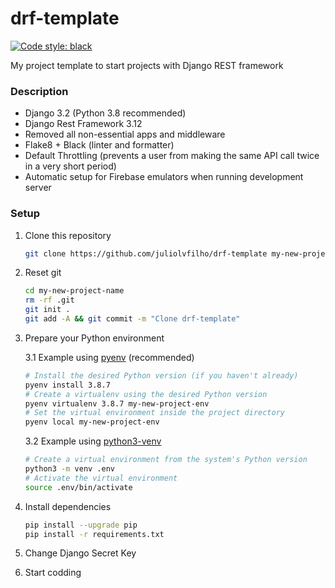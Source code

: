 # drf-template
[![Code style: black](https://img.shields.io/badge/code%20style-black-000000.svg)](https://github.com/psf/black)

My project template to start projects with Django REST framework

### Description

- Django 3.2 (Python 3.8 recommended)
- Django Rest Framework 3.12
- Removed all non-essential apps and middleware
- Flake8 + Black (linter and formatter)
- Default Throttling (prevents a user from making the same API call twice in a very short period)
- Automatic setup for Firebase emulators when running development server


### Setup

1. Clone this repository
   ```sh
   git clone https://github.com/juliolvfilho/drf-template my-new-project-name
   ```
2. Reset git
   ```sh
   cd my-new-project-name
   rm -rf .git
   git init .
   git add -A && git commit -m "Clone drf-template"
   ```
3. Prepare your Python environment
   
    3.1 Example using [pyenv](https://github.com/pyenv/pyenv) (recommended)
    ```sh
    # Install the desired Python version (if you haven't already)
    pyenv install 3.8.7
    # Create a virtualenv using the desired Python version
    pyenv virtualenv 3.8.7 my-new-project-env
    # Set the virtual environment inside the project directory
    pyenv local my-new-project-env
    ```
    
    3.2 Example using [python3-venv](https://docs.python.org/3/library/venv.html)
    ```sh
    # Create a virtual environment from the system's Python version
    python3 -m venv .env
    # Activate the virtual environment
    source .env/bin/activate
    ```
4. Install dependencies
   ```sh
   pip install --upgrade pip
   pip install -r requirements.txt
   ```
5. Change Django Secret Key
6. Start codding
